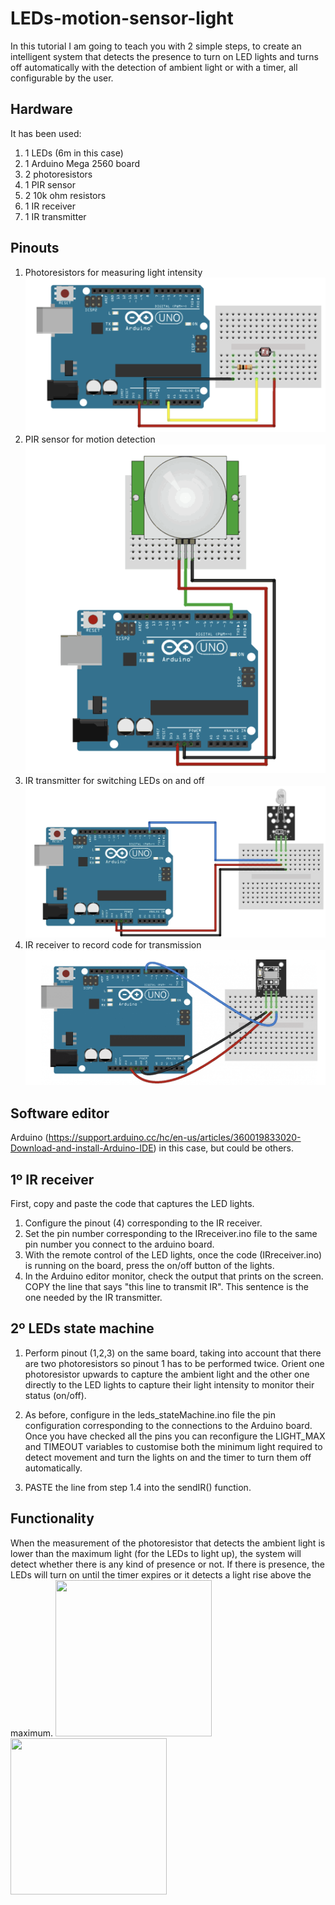 # LEDs-motion-sensor-light

In this tutorial I am going to teach you with 2 simple steps, to create an intelligent system that detects the presence to turn on LED lights and turns off automatically with the detection of ambient light or with a timer, all configurable by the user.

## Hardware 
It has been used:
1. 1 LEDs (6m in this case)
2. 1 Arduino Mega 2560 board
3. 2 photoresistors
4. 1 PIR sensor
5. 2 10k ohm resistors
6. 1 IR receiver
7. 1 IR transmitter

## Pinouts
1. Photoresistors for measuring light intensity
![alt text](https://github.com/mksoz/LEDs-motion-sensor-light/blob/main/pngs/photores_pinout.png?raw=true)
2. PIR sensor for motion detection
![alt text](https://github.com/mksoz/LEDs-motion-sensor-light/blob/main/pngs/pir_pinout.png?raw=true)
3. IR transmitter for switching LEDs on and off
![alt text](https://github.com/mksoz/LEDs-motion-sensor-light/blob/main/pngs/transm_pinout.png?raw=true)
4. IR receiver to record code for transmission
![alt text](https://github.com/mksoz/LEDs-motion-sensor-light/blob/main/pngs/rec_pinout.png?raw=true)
## Software editor
Arduino (https://support.arduino.cc/hc/en-us/articles/360019833020-Download-and-install-Arduino-IDE) in this case, but could be others. 

## 1º IR receiver
First, copy and paste the code that captures the LED lights. 
1. Configure the pinout (4) corresponding to the IR receiver.  
2. Set the pin number corresponding to the IRreceiver.ino file to the same pin number you connect to the arduino board.
3. With the remote control of the LED lights, once the code (IRreceiver.ino) is running on the board, press the on/off button of the lights.
4. In the Arduino editor monitor, check the output that prints on the screen. COPY the line that says "this line to transmit IR". This sentence is the one needed by the IR transmitter.

## 2º LEDs state machine
1. Perform pinout (1,2,3) on the same board, taking into account that there are two photoresistors so pinout 1 has to be performed twice. Orient one photoresistor upwards to capture the ambient light and the other one directly to the LED lights to capture their light intensity to monitor their status (on/off).

2. As before, configure in the leds_stateMachine.ino file the pin configuration corresponding to the connections to the Arduino board. Once you have checked all the pins you can reconfigure the LIGHT_MAX and TIMEOUT variables to customise both the minimum light required to detect movement and turn the lights on and the timer to turn them off automatically.

3. PASTE the line from step 1.4 into the sendIR() function.

## Functionality
When the measurement of the photoresistor that detects the ambient light is lower than the maximum light (for the LEDs to light up), the system will detect whether there is any kind of presence or not.
If there is presence, the LEDs will turn on until the timer expires or it detects a light rise above the maximum.
<img src="/pngs/demo1.gif/demo1.gif" width="250" height="250"/>
<img src="/pngs/demo1.gif/demo2.gif" width="250" height="250"/>


